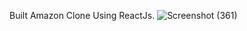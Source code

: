 Built Amazon Clone Using ReactJs.
![Screenshot (361)](https://user-images.githubusercontent.com/69466504/236682293-82bbc3b7-af3e-42ff-aea5-e9d69227adc5.png)
